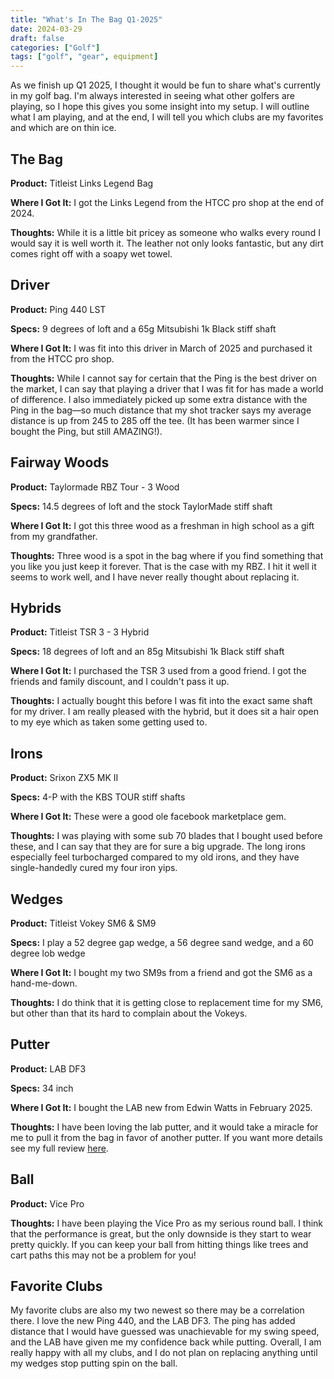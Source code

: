 ```yaml
---
title: "What's In The Bag Q1-2025"
date: 2024-03-29
draft: false
categories: ["Golf"]
tags: ["golf", "gear", equipment]
---
```


As we finish up Q1 2025, I thought it would be fun to share what's currently in my golf bag. I'm always interested in seeing what other golfers are playing, so I hope this gives you some insight into my setup. I will outline what I am playing, and at the end, I will tell you which clubs are my favorites and which are on thin ice.

## The Bag

**Product:** Titleist Links Legend Bag

**Where I Got It:** I got the Links Legend from the HTCC pro shop at the end of 2024.

**Thoughts:** While it is a little bit pricey as someone who walks every round I would say it is well worth it. The leather not only looks fantastic, but any dirt comes right off with a soapy wet towel.

## Driver

**Product:** Ping 440 LST

**Specs:** 9 degrees of loft and a 65g Mitsubishi 1k Black stiff shaft

**Where I Got It:** I was fit into this driver in March of 2025 and purchased it from the HTCC pro shop.

**Thoughts:** While I cannot say for certain that the Ping is the best driver on the market, I can say that playing a driver that I was fit for has made a world of difference. I also immediately picked up some extra distance with the Ping in the bag—so much distance that my shot tracker says my average distance is up from 245 to 285 off the tee. (It has been warmer since I bought the Ping, but still AMAZING!).

## Fairway Woods

**Product:** Taylormade RBZ Tour - 3 Wood

**Specs:** 14.5 degrees of loft and the stock TaylorMade stiff shaft

**Where I Got It:** I got this three wood as a freshman in high school as a gift from my grandfather.

**Thoughts:** Three wood is a spot in the bag where if you find something that you like you just keep it forever. That is the case with my RBZ. I hit it well it seems to work well, and I have never really thought about replacing it.

## Hybrids

**Product:** Titleist TSR 3 - 3 Hybrid

**Specs:** 18 degrees of loft and an 85g Mitsubishi 1k Black stiff shaft

**Where I Got It:** I purchased the TSR 3 used from a good friend. I got the friends and family discount, and I couldn't pass it up.

**Thoughts:** I actually bought this before I was fit into the exact same shaft for my driver. I am really pleased with the hybrid, but it does sit a hair open to my eye which as taken some getting used to.

## Irons

**Product:** Srixon ZX5 MK II

**Specs:** 4-P with the KBS TOUR stiff shafts

**Where I Got It:** These were a good ole facebook marketplace gem.

**Thoughts:** I was playing with some sub 70 blades that I bought used before these, and I can say that they are for sure a big upgrade. The long irons especially feel turbocharged compared to my old irons, and they have single-handedly cured my four iron yips.

## Wedges

**Product:** Titleist Vokey SM6 & SM9

**Specs:** I play a 52 degree gap wedge, a 56 degree sand wedge, and a 60 degree lob wedge

**Where I Got It:** I bought my two SM9s from a friend and got the SM6 as a hand-me-down.

**Thoughts:** I do think that it is getting close to replacement time for my SM6, but other than that its hard to complain about the Vokeys.

## Putter

**Product:** LAB DF3

**Specs:** 34 inch

**Where I Got It:** I bought the LAB new from Edwin Watts in February 2025.

**Thoughts:** I have been loving the lab putter, and it would take a miracle for me to pull it from the bag in favor of another putter. If you want more details see my full review [here](/posts/lab-df3-review).

## Ball

**Product:** Vice Pro

**Thoughts:** I have been playing the Vice Pro as my serious round ball. I think that the performance is great, but the only downside is they start to wear pretty quickly. If you can keep your ball from hitting things like trees and cart paths this may not be a problem for you!

## Favorite Clubs

My favorite clubs are also my two newest so there may be a correlation there. I love the new Ping 440, and the LAB DF3. The ping has added distance that I would have guessed was unachievable for my swing speed, and the LAB have given me my confidence back while putting. Overall, I am really happy with all my clubs, and I do not plan on replacing anything until my wedges stop putting spin on the ball.
